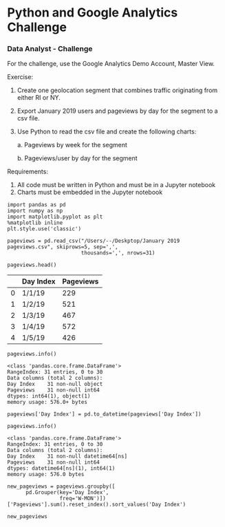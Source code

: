 # Python and Google Analytics Challenge

### Data Analyst - Challenge

For the challenge, use the Google Analytics Demo Account, Master View.

Exercise:
  1. Create one geolocation segment that combines traffic originating from either RI or NY.
  2. Export January 2019 users and pageviews by day for the segment to a csv file.
  3. Use Python to read the csv file and create the following charts:
     
     a. Pageviews by week for the segment
     
     b. Pageviews/user by day for the segment
    
Requirements:
  1. All code must be written in Python and must be in a Jupyter notebook
  2. Charts must be embedded in the Jupyter notebook

```
import pandas as pd
import numpy as np
import matplotlib.pyplot as plt
%matplotlib inline
plt.style.use('classic')

pageviews = pd.read_csv("/Users/--/Deskptop/January 2019 pageviews.csv", skiprows=5, sep=',', 
                        thousands=',', nrows=31)
                        
pageviews.head()
```

| | Day Index | Pageviews |
| --- | --- | --- |
| 0 | 1/1/19 | 229 |
| 1 | 1/2/19 | 521 |
| 2 | 1/3/19 | 467 |
| 3 | 1/4/19 | 572 |
| 4 | 1/5/19 | 426 |

```
pageviews.info()

<class 'pandas.core.frame.DataFrame'>
RangeIndex: 31 entries, 0 to 30
Data columns (total 2 columns):
Day Index    31 non-null object
Pageviews    31 non-null int64
dtypes: int64(1), object(1)
memory usage: 576.0+ bytes

pageviews['Day Index'] = pd.to_datetime(pageviews['Day Index'])

pageviews.info()

<class 'pandas.core.frame.DataFrame'>
RangeIndex: 31 entries, 0 to 30
Data columns (total 2 columns):
Day Index    31 non-null datetime64[ns]
Pageviews    31 non-null int64
dtypes: datetime64[ns](1), int64(1)
memory usage: 576.0 bytes

new_pageviews = pageviews.groupby([
      pd.Grouper(key='Day Index',
                 freq='W-MON')])['Pageviews'].sum().reset_index().sort_values('Day Index')
                 
new_pageviews
```
